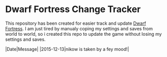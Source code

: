 Dwarf Fortress Change Tracker
=============================
This repository has been created for easier track and update [Dwarf Fortress](http://www.bay12games.com/dwarves/).
I am just tired by manualy coping my settings and saves from world to world, so i created this repo to update the game without losing my settings and saves.

|Date|Message|
|2015-12-13|nikow is taken by a fey mood!|
